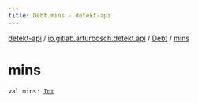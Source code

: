 ```yaml
---
title: Debt.mins - detekt-api
---
```


[detekt-api](../../index.html) / [io.gitlab.arturbosch.detekt.api](../index.html) / [Debt](index.html) / [mins](./mins.html)

# mins

`val mins: `[`Int`](https://kotlinlang.org/api/latest/jvm/stdlib/kotlin/-int/index.html)